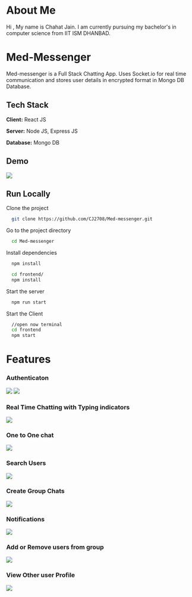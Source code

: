 # About Me
Hi ,
My name is Chahat Jain. I am currently pursuing my bachelor's in computer science from IIT ISM DHANBAD. 


# Med-Messenger

Med-messenger is a Full Stack Chatting App.
Uses Socket.io for real time communication and stores user details in encrypted format in Mongo DB Database.
## Tech Stack

**Client:** React JS

**Server:** Node JS, Express JS

**Database:** Mongo DB
  
## Demo


![](screenshots/group%20%2B%20notif.PNG)
## Run Locally

Clone the project

```bash
  git clone https://github.com/CJ2708/Med-messenger.git
```

Go to the project directory

```bash
  cd Med-messenger
```

Install dependencies

```bash
  npm install
```

```bash
  cd frontend/
  npm install
```

Start the server

```bash
  npm run start
```
Start the Client

```bash
  //open now terminal
  cd frontend
  npm start
```

  
# Features

### Authenticaton
![](/screenshots/login.PNG)
![](/screenshots/signup.PNG)
### Real Time Chatting with Typing indicators
![](/screenshots/real-time.PNG)
### One to One chat
![](/screenshots/mainscreen.PNG)
### Search Users
![](/screenshots/search.PNG)
### Create Group Chats
![](/screenshots/new%20grp.PNG)
### Notifications 
![](/screenshots/group%20%2B%20notif.PNG)
### Add or Remove users from group
![](/screenshots/add%20rem.PNG)
### View Other user Profile
![](/screenshots/profile.PNG)

